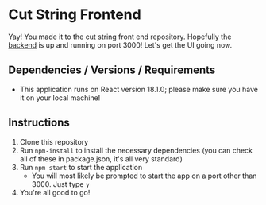 # Cut String Frontend

Yay! You made it to the cut string front end repository. Hopefully the [backend](https://github.com/rrosenb12/cut-string-backend) is up and running on port 3000! Let's get the UI going now.

## Dependencies / Versions / Requirements

- This application runs on React version 18.1.0; please make sure you have it on your local machine!

## Instructions

1. Clone this repository
2. Run `npm-install` to install the necessary dependencies (you can check all of these in package.json, it's all very standard)
3. Run `npm start` to start the application
    - You will most likely be prompted to start the app on a port other than 3000. Just type `y` 
4. You're all good to go!